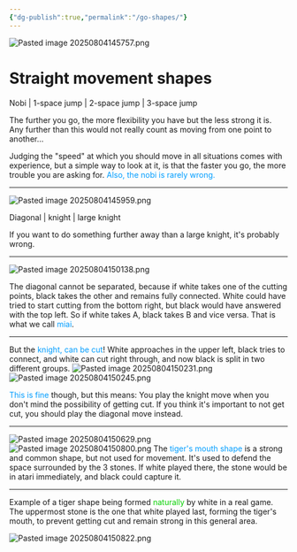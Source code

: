 ```yaml
---
{"dg-publish":true,"permalink":"/go-shapes/"}
---
```



![Pasted image 20250804145757.png](/img/user/Pasted%20image%2020250804145757.png)
# Straight movement shapes
Nobi | 1-space jump | 2-space jump | 3-space jump

The further you go, the more flexibility you have but the less strong it is.  Any further than this would not really count as moving from one point to another...

Judging the "speed" at which you should move in all situations comes with experience, but a simple way to look at it, is that the faster you go, the more trouble you are asking for.
<span style="color: #009dff">Also, the nobi is rarely wrong.</span>

---

![Pasted image 20250804145959.png](/img/user/Pasted%20image%2020250804145959.png)

Diagonal | knight | large knight

If you want to do something further away than a large knight, it's probably wrong.


---

![Pasted image 20250804150138.png](/img/user/Pasted%20image%2020250804150138.png)

The diagonal cannot be separated, because if white takes one of the cutting points, black takes the other and remains fully connected.
White could have tried to start cutting from the bottom right, but black would have answered with the top left.
So if white takes A, black takes B and vice versa.
That is what we call <span style="color: #009dff">miai</span>.

---

But the <span style="color: #009dff">knight, can be cut</span>!  White approaches in the upper left, black tries to connect, and white can cut right through, and now black is split in two different groups.
![Pasted image 20250804150231.png](/img/user/Pasted%20image%2020250804150231.png)     ![Pasted image 20250804150245.png](/img/user/Pasted%20image%2020250804150245.png)

<span style="color: #009dff">This is fine</span> though, but this means: You play the knight move when you don't mind the possibility of getting cut.  If you think it's important to not get cut, you should play the diagonal move instead.


---

![Pasted image 20250804150629.png](/img/user/Pasted%20image%2020250804150629.png)   ![Pasted image 20250804150800.png](/img/user/Pasted%20image%2020250804150800.png)
The <span style="color: #009dff">tiger's mouth shape</span> is a strong and common shape, but not used for movement.  It's used to defend the space surrounded by the 3 stones.  If white played there, the stone would be in atari immediately, and black could capture it.


---

Example of a tiger shape being formed <span style="color: #06d001">naturally</span> by white in a real game.
The uppermost stone is the one that white played last, forming the tiger's mouth, to prevent getting cut and remain strong in this general area.

![Pasted image 20250804150822.png](/img/user/Pasted%20image%2020250804150822.png)


